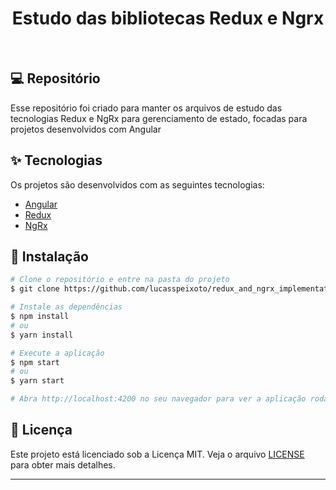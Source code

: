 <h1 align="center">
   Estudo das bibliotecas Redux e Ngrx
</h1>

<br>

## 💻 Repositório

Esse repositório foi criado para manter os arquivos de estudo das tecnologias Redux e NgRx
para gerenciamento de estado, focadas para projetos desenvolvidos com Angular

## ✨ Tecnologias

Os projetos são desenvolvidos com as seguintes tecnologias:

- [Angular](https://angular.io/startg)
- [Redux](https://firebase.google.com/)
- [NgRx](https://ngrx.io/)

## 🚀 Instalação

```bash
# Clone o repositório e entre na pasta do projeto
$ git clone https://github.com/lucasspeixoto/redux_and_ngrx_implementation && cd <project>

# Instale as dependências
$ npm install
# ou
$ yarn install

# Execute a aplicação
$ npm start
# ou
$ yarn start

# Abra http://localhost:4200 no seu navegador para ver a aplicação rodando!
```

## 📝 Licença

Este projeto está licenciado sob a Licença MIT. Veja o arquivo [LICENSE](LICENSE) para obter mais detalhes.

---
